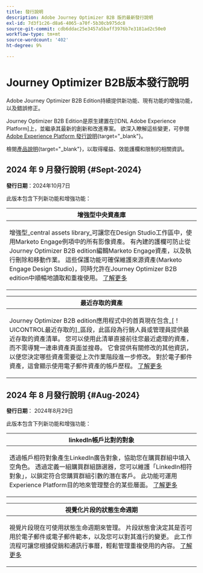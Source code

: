 ```yaml
---
title: 發行說明
description: Adobe Journey Optimizer B2B 版的最新發行說明
exl-id: 7d3f1c26-d8a6-4065-a70f-5b30cb975dc8
source-git-commit: cdb6ddac25e3457a5baff3976b7e3181ad2c50e0
workflow-type: tm+mt
source-wordcount: '402'
ht-degree: 9%

---
```


# Journey Optimizer B2B版本發行說明

Adobe Journey Optimizer B2B Edition持續提供新功能、現有功能的增強功能，以及錯誤修正。

Journey Optimizer B2B Edition是原生建置在[!DNL Adobe Experience Platform]上，並繼承其最新的創新和改進專案。 欲深入瞭解這些變更，可參閱 [Adobe Experience Platform 發行說明](https://experienceleague.adobe.com/zh-hant/docs/experience-platform/release-notes/latest){target="_blank"}。

檢閱[產品說明](https://helpx.adobe.com/legal/product-descriptions/adobe-journey-optimizer-b2b.html){target="_blank"}，以取得權益、效能護欄和限制的相關資訊。

## 2024 年 9 月發行說明 {#Sept-2024}

**發行日期**：2024年10月7日

此版本包含下列新功能和增強功能：

<table>
<thead>
<tr>
<th><strong>增強型中央資產庫</strong><br/></th>
</tr>
</thead>
<tbody>
<tr>
<td>
<p>增強型_central assets library_可讓您在Design Studio工作區中，使用Marketo Engage例項中的所有影像資產。 有內建的護欄可防止從Journey Optimizer B2B edition編輯Marketo Engage資產，以及執行刪除和移動作業。 這些保護功能可確保維護來源資產(Marketo Engage Design Studio)，同時允許在Journey Optimizer B2B edition中順暢地讀取和重複使用。 <a href="../content/marketo-engage-design-studio.md">了解更多</a>
</td>
</tr>
</tbody>
</table>

<table>
<thead>
<tr>
<th><strong>最近存取的資產</strong><br/></th>
</tr>
</thead>
<tbody>
<tr>
<td>
<p>Journey Optimizer B2B edition應用程式中的首頁現在包含_[！UICONTROL最近存取的]_區段，此區段為行銷人員或管理員提供最近存取的資產清單。 您可以使用此清單直接前往您最近處理的資產，而不需導覽一連串資產頁面並搜尋。 它會提供有關修改的其他資訊，以便您決定哪些資產需要從上次作業階段進一步修改。 對於電子郵件資產，這會顯示使用電子郵件資產的帳戶歷程。 <a href="../home-page.md">了解更多</a>
</td>
</tr>
</tbody>
</table>

## 2024 年 8 月發行說明 {#Aug-2024}

**發行日期**： 2024年8月29日

此版本包含下列新功能和增強功能：

<table>
<thead>
<tr>
<th><strong>linkedIn帳戶比對的對象</strong><br/></th>
</tr>
</thead>
<tbody>
<tr>
<td>
<p>透過帳戶相符對象產生LinkedIn廣告對象，協助您在購買群組中填入空角色。 透過定義一組購買群組篩選器，您可以維護「LinkedIn相符對象」，以鎖定符合您購買群組引數的潛在客戶。 此功能可運用Experience Platform目的地來管理整合的某些層面。 <a href="../data/linkedin-account-matched-audiences.md">了解更多</a>
</td>
</tr>
</tbody>
</table>

<table>
<thead>
<tr>
<th><strong>視覺化片段的狀態生命週期</strong><br/></th>
</tr>
</thead>
<tbody>
<tr>
<td>
<p>視覺片段現在可使用狀態生命週期來管理。 片段狀態會決定其是否可用於電子郵件或電子郵件範本，以及您可以對其進行的變更。 此工作流程可讓您根據促銷和通訊行事曆，輕鬆管理重複使用的內容。 <a href="../content/fragments.md#fragment-status-and-lifecycle">了解更多</a>
</td>
</tr>
</tbody>
</table>
